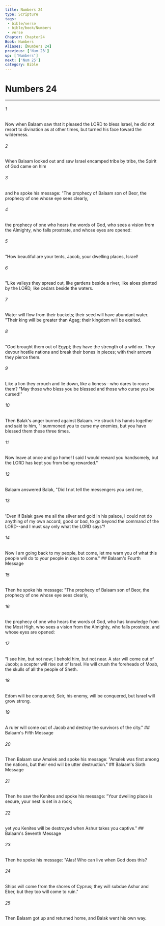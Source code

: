 ```yaml
---
title: Numbers 24
type: Scripture
tags:
 - bible/verse
 - bible/book/Numbers
 - verse
Chapter: Chapter24
Book: Numbers
Aliases: [Numbers 24]
previous: ['Num 23']
up: ['Numbers']
next: ['Num 25']
category: Bible
---
```

# Numbers 24

***


###### 1 
Now when Balaam saw that it pleased the LORD to bless Israel, he did not resort to divination as at other times, but turned his face toward the wilderness. 

###### 2 
When Balaam looked out and saw Israel encamped tribe by tribe, the Spirit of God came on him 

###### 3 
and he spoke his message: "The prophecy of Balaam son of Beor, the prophecy of one whose eye sees clearly, 

###### 4 
the prophecy of one who hears the words of God, who sees a vision from the Almighty, who falls prostrate, and whose eyes are opened: 

###### 5 
"How beautiful are your tents, Jacob, your dwelling places, Israel! 

###### 6 
"Like valleys they spread out, like gardens beside a river, like aloes planted by the LORD, like cedars beside the waters. 

###### 7 
Water will flow from their buckets; their seed will have abundant water. "Their king will be greater than Agag; their kingdom will be exalted. 

###### 8 
"God brought them out of Egypt; they have the strength of a wild ox. They devour hostile nations and break their bones in pieces; with their arrows they pierce them. 

###### 9 
Like a lion they crouch and lie down, like a lioness--who dares to rouse them? "May those who bless you be blessed and those who curse you be cursed!" 

###### 10 
Then Balak's anger burned against Balaam. He struck his hands together and said to him, "I summoned you to curse my enemies, but you have blessed them these three times. 

###### 11 
Now leave at once and go home! I said I would reward you handsomely, but the LORD has kept you from being rewarded." 

###### 12 
Balaam answered Balak, "Did I not tell the messengers you sent me, 

###### 13 
'Even if Balak gave me all the silver and gold in his palace, I could not do anything of my own accord, good or bad, to go beyond the command of the LORD--and I must say only what the LORD says'? 

###### 14 
Now I am going back to my people, but come, let me warn you of what this people will do to your people in days to come." ## Balaam's Fourth Message 

###### 15 
Then he spoke his message: "The prophecy of Balaam son of Beor, the prophecy of one whose eye sees clearly, 

###### 16 
the prophecy of one who hears the words of God, who has knowledge from the Most High, who sees a vision from the Almighty, who falls prostrate, and whose eyes are opened: 

###### 17 
"I see him, but not now; I behold him, but not near. A star will come out of Jacob; a scepter will rise out of Israel. He will crush the foreheads of Moab, the skulls of all the people of Sheth. 

###### 18 
Edom will be conquered; Seir, his enemy, will be conquered, but Israel will grow strong. 

###### 19 
A ruler will come out of Jacob and destroy the survivors of the city." ## Balaam's Fifth Message 

###### 20 
Then Balaam saw Amalek and spoke his message: "Amalek was first among the nations, but their end will be utter destruction." ## Balaam's Sixth Message 

###### 21 
Then he saw the Kenites and spoke his message: "Your dwelling place is secure, your nest is set in a rock; 

###### 22 
yet you Kenites will be destroyed when Ashur takes you captive." ## Balaam's Seventh Message 

###### 23 
Then he spoke his message: "Alas! Who can live when God does this? 

###### 24 
Ships will come from the shores of Cyprus; they will subdue Ashur and Eber, but they too will come to ruin." 

###### 25 
Then Balaam got up and returned home, and Balak went his own way. 
